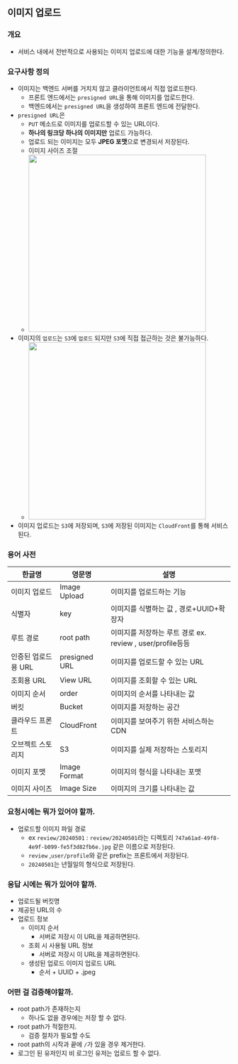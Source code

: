 ## 이미지 업로드

### 개요

- 서비스 내에서 전반적으로 사용되는 이미지 업로드에 대한 기능을 설계/정의한다.

### 요구사항 정의

- 이미지는 백엔드 서버를 거치치 않고 클라이언트에서 직접 업로드한다.
    - 프론트 엔드에서는 `presigned URL`을 통해 이미지를 업로드한다.
    - 백엔드에서는 `presigned URL`을 생성하여 프론트 엔드에 전달한다.
- `presigned URL`은
    - `PUT` 메소드로 이미지를 업로드할 수 있는 URL이다.
    - **하나의 링크당 하나의 이미지만** 업로드 가능하다.
    - 업로드 되는 이미지는 모두 **JPEG 포맷**으로 변경되서 저장된다.
    - 이미지 사이즈 조절
    - <img src="https://i.imgur.com/aFE6gK2.png" width="400" alt="">
- 이미지의 `업로드`는 `S3`에 `업로드` 되지만 `S3`에 직접 접근하는 것은 불가능하다.
    - <img src="https://i.imgur.com/oHOmiXo.png" width="400" alt="">
- 이미지 업로드는 `S3`에 저장되며, `S3`에 저장된 이미지는 `CloudFront`를 통해 서비스된다.

### 용어 사전

| 한글명          | 영문명           | 설명                                             |
|--------------|---------------|------------------------------------------------|
| 이미지 업로드      | Image Upload  | 이미지를 업로드하는 기능                                  |
| 식별자          | key           | 이미지를 식별하는 값  , 경로+UUID+확장자                     |
| 루트 경로        | root path     | 이미지를 저장하는 루트 경로    ex. review , user/profile등등 |
| 인증된 업로드용 URL | presigned URL | 이미지를 업로드할 수 있는 URL                             |
| 조회용 URL      | View URL      | 이미지를 조회할 수 있는 URL                              |
| 이미지 순서       | order         | 이미지의 순서를 나타내는 값                                |
| 버킷           | Bucket        | 이미지를 저장하는 공간                                   |
| 클라우드 프론트     | CloudFront    | 이미지를 보여주기 위한 서비스하는 CDN                         |
| 오브젝트 스토리지    | S3            | 이미지를 실제 저장하는 스토리지                              |
| 이미지 포맷       | Image Format  | 이미지의 형식을 나타내는 포맷                               |
| 이미지 사이즈      | Image Size    | 이미지의 크기를 나타내는 값                                |

### 요청시에는 뭐가 있어야 할까.

- 업로드할 이미지 파일 경로
    - ex `review/20240501` : `review/20240501`라는 디렉토리 `747a61ad-49f8-4e9f-b099-fe5f3d82fb6e.jpg` 같은 이름으로 저장된다.
    - `review` ,`user/profile`와 같은 prefix는 프론트에서 저장된다.
    - `20240501`는 년월일의 형식으로 저장된다.

### 응답 시에는 뭐가 있어야 할까.

- 업로드될 버킷명
- 제공된 URL의 수
- 업로드 정보
    - 이미지 순서
        - 서버로 저장시 이 URL을 제공하면된다.
    - 조회 시 사용될 URL 정보
        - 서버로 저장시 이 URL을 제공하면된다.
    - 생성된 업로드 이미지 업로드 URL
        - 순서 + UUID + .jpeg

### 어떤 걸 검증해야할까.

- root path가 존재하는지
    - 하나도 없을 경우에는 저장 할 수 없다.
- root path가 적절한지.
  -  검증 절차가 필요할 수도
- root path의 시작과 끝에 `/`가 있을 경우 제거한다.
- 로그인 된 유저인지 비 로그인 유저는 업로드 할 수 없다.
